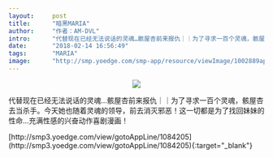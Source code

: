 ```yaml
---
layout:     post
title:      "暗黑MARIA"
author:     "作者：AM-DVL"
intro:      "代替现在已经无法说话的灵魂…骸屋杏前来报仇｜｜为了寻求一百个灵魂，骸屋杏去当杀手。今天她也随着灵魂的领导，前去消灭邪恶！这一切都是为了找回妹妹的性命…充满性感的兴奋动作喜剧漫画！"
date:       "2018-02-14 16:56:49"
tags:       "MARIA"
image:      "http://smp.yoedge.com/smp-app/resource/viewImage/1002889appline.png"
---
```

<div style="text-align: center">
<p><img src="http://smp.yoedge.com/smp-app/resource/viewImage/1002889appline.png"/></p>
</div>
<p class="post-meta">
<span>代替现在已经无法说话的灵魂…骸屋杏前来报仇｜｜为了寻求一百个灵魂，骸屋杏去当杀手。今天她也随着灵魂的领导，前去消灭邪恶！这一切都是为了找回妹妹的性命…充满性感的兴奋动作喜剧漫画！</span>
</p>
[http://smp3.yoedge.com/view/gotoAppLine/1084205](http://smp3.yoedge.com/view/gotoAppLine/1084205){:target="_blank"}


